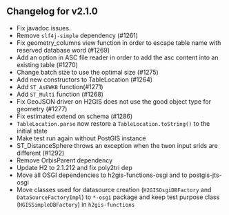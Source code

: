 ## Changelog for v2.1.0

+ Fix javadoc issues.
+ Remove `slf4j-simple` dependency (#1261)
+ Fix geometry_columns view function in order to escape table name with reserved database word (#1269)
+ Add an option in ASC file reader in order to add the asc content into an existing table (#1270)
+ Change batch size to use the optimal size (#1275) 
+ Add new constructors to TableLocation (#1264)
+ Add `ST_AsEWKB` function(#1271)
+ Add `ST_Multi` function (#1268)
+ Fix GeoJSON driver on H2GIS does not use the good object type for geometry (#1277)
+ Fix estimated extend on schema (#1286)
+ `TableLocation.parse` now restore a `TableLocation.toString()` to the initial state
+ Make test run again without PostGIS instance
+ ST_DistanceSphere throws an exception when the twon input srids are different (#1292)
+ Remove OrbisParent dependency
+ Update H2 to 2.1.212 and fix poly2tri dep
+ Move all OSGI dependencies to h2gis-functions-osgi and to postgis-jts-osgi
+ Move classes used for datasource creation (`H2GISOsgiDBFactory` and `DataSourceFactoryImpl`) to `*-osgi` package and keep test purpose class (`HGISSimpleDBFactory`) in `h2gis-functions`
